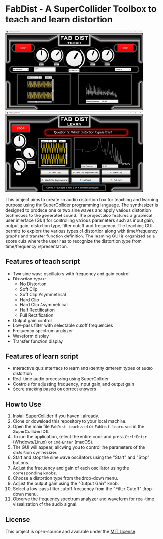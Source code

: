 # FabDist - A SuperCollider Toolbox to teach and learn distortion


<img src="https://raw.githubusercontent.com/polimi-cmls-23/group6-hw-SC-Fab_Four/main/teach.png" alt="FabDist-teach" width="450"/> <img src="https://raw.githubusercontent.com/polimi-cmls-23/group6-hw-SC-Fab_Four/main/learn.PNG" alt="FabDist-learn" width="450"/>



This project aims to create an audio distortion box for teaching and learning purpose using the SuperCollider programming language.
The synthesizer is designed to produce one or two sine waves and apply various distortion techniques to the generated sound.
The project also features a graphical user interface (GUI) for controlling various parameters such as input gain, output gain, distortion type, filter cutoff and frequency.
The teaching GUI permits to explore the various types of distortion along with time/frequency graphs and transfer function definition.
The learning GUI is organized as a score quiz where the user has to recognize the distortion type from time/frequency representation.

## Features of teach script

- Two sine wave oscillators with frequency and gain control
- Distortion types:
    - No Distortion
    - Soft Clip
    - Soft Clip Asymmetrical
    - Hard Clip
    - Hard Clip Asymmetrical
    - Half Rectification
    - Full Rectification
- Output gain control
- Low-pass filter with selectable cutoff frequencies
- Frequency spectrum analyzer
- Waveform display
- Transfer function display

## Features of learn script

- Interactive quiz interface to learn and identify different types of audio distortion
- Real-time audio processing using SuperCollider
- Controls for adjusting frequency, input gain, and output gain
- Score tracking based on correct answers

## How to Use

1. Install [SuperCollider](https://supercollider.github.io/download) if you haven't already.
2. Clone or download this repository to your local machine.
3. Open the main file `FabDist-teach.scd` or `FabDist-learn.scd` in the SuperCollider IDE.
4. To run the application, select the entire code and press `Ctrl+Enter` (Windows/Linux) or `Cmd+Enter` (macOS).
5. The GUI will appear, allowing you to control the parameters of the distortion synthesizer.
6. Start and stop the sine wave oscillators using the "Start" and "Stop" buttons.
7. Adjust the frequency and gain of each oscillator using the corresponding knobs.
8. Choose a distortion type from the drop-down menu.
9. Adjust the output gain using the "Output Gain" knob.
10. Select a low-pass filter cutoff frequency from the "Filter Cutoff" drop-down menu.
11. Observe the frequency spectrum analyzer and waveform for real-time visualization of the audio signal.

## License

This project is open-source and available under the [MIT License](LICENSE).
